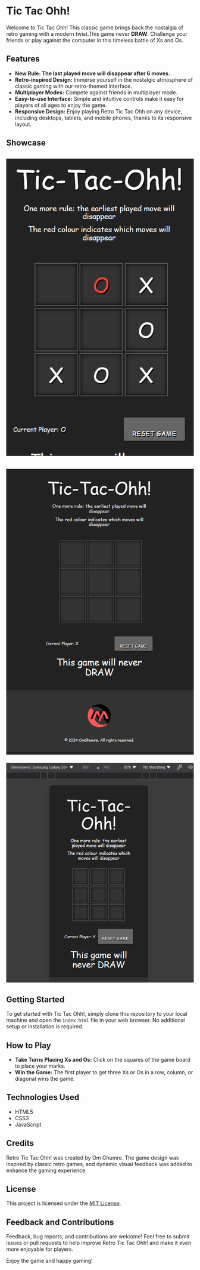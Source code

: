 # Tic Tac Ohh!

Welcome to Tic Tac Ohh! This classic game brings back the nostalgia of retro gaming with a modern twist.This game never **DRAW**. Challenge your friends or play against the computer in this timeless battle of Xs and Os.

## Features

- **New Rule: The last played move will disappear after 6 moves.**
- **Retro-inspired Design:** Immerse yourself in the nostalgic atmosphere of classic gaming with our retro-themed interface.
- **Multiplayer Modes:** Compete against friends in multiplayer mode.
- **Easy-to-use Interface:** Simple and intuitive controls make it easy for players of all ages to enjoy the game.
- **Responsive Design:** Enjoy playing Retro Tic Tac Ohh on any device, including desktops, tablets, and mobile phones, thanks to its responsive layout.
  

## Showcase

![Retro-inspired Design](disappear.png)
---

![Retro-inspired Design](full.png)
---

![Responsive design](responsive.png)

## Getting Started

To get started with Tic Tac Ohh!, simply clone this repository to your local machine and open the `index.html` file in your web browser. No additional setup or installation is required.

## How to Play

- **Take Turns Placing Xs and Os:** Click on the squares of the game board to place your marks.
- **Win the Game:** The first player to get three Xs or Os in a row, column, or diagonal wins the game.

## Technologies Used

- HTML5
- CSS3
- JavaScript

## Credits

Retro Tic Tac Ohh! was created by Om Ghumre. The game design was inspired by classic retro games, and dynamic visual feedback was added to enhance the gaming experience.

## License

This project is licensed under the [MIT License](LICENSE).

## Feedback and Contributions

Feedback, bug reports, and contributions are welcome! Feel free to submit issues or pull requests to help improve Retro Tic Tac Ohh! and make it even more enjoyable for players.

Enjoy the game and happy gaming!
